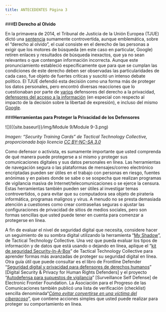 ```yaml
---
title: ANTECEDENTES Página 3
---
```


###**El Derecho al Olvido**

En la primavera de 2014, el Tribunal de Justicia de la Unión Europea (TJUE) dictó una <a href="http://ec.europa.eu/justice/data-protection/files/factsheets/factsheet_data_protection_en.pdf" target="_blank">sentencia</a> sumamente controvertida, aunque emblemática, sobre el “derecho al olvido”, el cual consiste en el derecho de las personas a exigir que los motores de búsqueda (en este caso en particular, Google) retiren enlaces y resultados de búsqueda inexactos, que ya no sean relevantes o que contengan información incorrecta. Aunque este pronunciamiento estableció específicamente que para que se cumplan las condiciones de este derecho deben ser observadas las particularidades de cada caso, fue objeto de fuertes críticas y suscitó un intenso debate político. El TJUE defendió esta decisión como una forma más de proteger los datos personales, pero encontró diversas reacciones que lo cuestionaban por parte de <a href="https://cdt.org/blog/seven-key-issues-for-eu-justice-ministers-on-the-right-to-be-forgotten/" target="_blank">varios</a> defensores del derecho a la privacidad, <a href="http://www.huffingtonpost.com/eduardo-bertoni/the-right-to-be-forgotten_b_5870664.html" target="_blank">defensores del acceso a la información</a> (en especial con respecto al impacto de la decisión sobre la libertad de expresión), e incluso del mismo <a href="http://techcrunch.com/2014/07/04/digital-theatre/" target="_blank">Google</a>. 

###**Herramientas para Proteger la Privacidad de los Defensores**

![]({{site.baseurl}}/img/Module 9/Module 9-3.png)
<p><i>Imagen: “Security Training Cards” de Tactical Technology Collective, proporcionada bajo licencia <a href="http://creativecommons.org/licenses/by-nc-sa/3.0/" target="_blank">CC BY-NC-SA 3.0</a></i></p>

Como defensor o activista, es sumamente importante que usted comprenda de qué manera puede protegerse a sí mismo y proteger sus comunicaciones digitales y sus datos personales en línea. Las herramientas de navegación segura o las plataformas de mensajes/correo electrónico encriptadas pueden ser útiles en el trabajo con personas en riesgo, fuentes anónimas y en países donde se sabe o se sospecha que realizan  programas de vigilancia masiva de Internet/telecomunicaciones o se ejerce la censura. Estas herramientas también pueden ser útiles al investigar temas controvertidos, o para evitar que su computadora sea objeto de piratería informática, programas malignos y virus. A menudo no se presta demasiada atención a cuestiones como crear contraseñas seguras o ajustar las configuraciones de privacidad de sitios de medios sociales, pero son formas sencillas que usted puede tener en cuenta para comenzar a protegerse en línea. 

A fin de evaluar el nivel de seguridad digital que necesita, considere hacer un seguimiento de su sombra digital utilizando la herramienta “<a href="https://myshadow.org/es" target="_blank">My Shadow</a>”, de Tactical Technology Collective. Una vez que pueda evaluar los tipos de información y de datos que está usando o dejando en línea, aplique el “<a href="https://securityinabox.org/es" target="_blank">kit de seguridad Security-In-A-Box</a>” de Tactical Technology Collective para aprender formas más avanzadas de proteger su seguridad digital en línea. Otra guía útil que puede consultar es el libro de Frontline Defender “<a href="http://www.frontlinedefenders.org/files/en/esecman.es_.pdf" target="_blank">Seguridad digital y privacidad para defensores de derechos humanos</a>” [Digital Security & Privacy for Human Rights Defenders] y el proyecto “<a href="https://ssd.eff.org/es/module/manteniendo-tus-datos-seguros" target="_blank">Autodefensa para supuestos de vigilancia</a>” [Surveillance Self Defense] de Electronic Frontier Foundation. La Asociación para el Progreso de las Comunicaciones también publicó una lista de verificación (checklist) sencilla denominada“*<a href="https://www.apc.org/es/pubs/issue/como-evitar-convertirse-en-una-victima-del-ciberac" target="_blank">Cómo evitar convertirse en una víctima del ciberacoso</a>*”,  que contiene  acciones simples que usted puede realizar para proteger su comportamiento en línea. 
